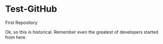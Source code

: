# Test-GitHub
First Repository

Ok, so this is historical. Remember even the greatest of developers started from here.
